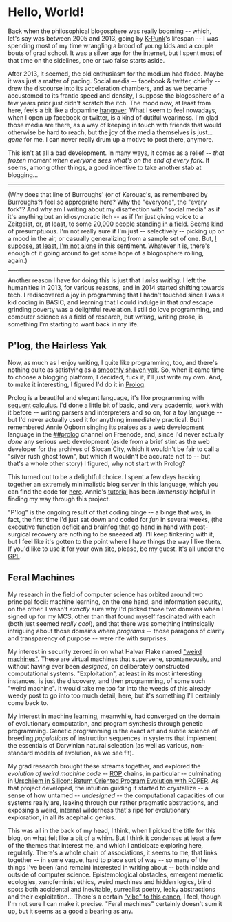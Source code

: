# Hello, World!

Back when the philosophical blogosphere was really booming -- which, let's say
was between 2005 and 2013, going by
[K-Punk](http://k-punk.abstractdynamics.org)'s lifespan -- I was spending most
of my time wrangling a brood of young kids and a couple bouts of grad school. It
was a silver age for the internet, but I spent most of that time on the
sidelines, one or two false starts aside.

After 2013, it seemed, the old enthusiasm for the medium had faded. Maybe it
was just a matter of pacing. Social media -- facebook & twitter, chiefly --
drew the discourse into its acceleration chambers, and as we became accustomed to
its frantic speed and density, I suppose the blogosphere of a few years prior
just didn't scratch the itch. The mood now, at least from here, feels a bit like
a dopamine [hangover](https://www.youtube.com/watch?v=DikWW4pOehk). What I seem
to feel nowadays, when I open up facebook or twitter, is a kind of dutiful
weariness. I'm glad those media are there, as a way of keeping in touch with
friends that would otherwise be hard to reach, but the joy of the media
themselves is just... *gone* for me. I can never really drum up a motive to post
there, anymore.

This isn't at all a bad development. In many ways, it comes as a relief -- *that
frozen moment when everyone sees what's on the end of every fork*. It seems,
among other things, a good incentive to take another stab at blogging...

---

(Why does that line of Burroughs' (or of Kerouac's, as remembered by Burroughs?) 
feel so appropriate here? Why the "everyone", the "every fork"?
And why am I writing about my disaffection with
"social media" as if it's anything but an idiosyncratic itch -- as if I'm
just giving voice to a Zeitgeist, or, at least, to some
[20,000 people standing in a field](https://www.youtube.com/watch?v=DikWW4pOehk).
Seems kind of presumptuous.
I'm not really sure if I'm just -- selectively -- picking up
on a mood in the air, or casually generalizing from a sample set of one.
But, [I suppose, at least, I'm not alone](https://thelastinstance.com/posts/regulate/)
in this sentiment. Whatever it is, there's enough of it going around
to get some hope of a blogosphere rolling, again.)

---

Another reason I have for doing this is just that I *miss writing*. I left the
humanities in 2013, for various reasons, and in 2014 started shifting
towards tech. I rediscovered a joy in programming that I hadn't touched
since I was a kid coding in BASIC, and learning that I could indulge in
that *and* escape grinding poverty was a delightful revelation. I still
do love programming, and computer science as a field of research, but
*writing*, writing prose, is something I'm starting to want back in my
life. 

## P'log, the Hairless Yak

Now, as much as I enjoy writing, I quite like programming, too, and
there's nothing quite as satisfying
as a [smoothly shaven yak](https://www.youtube.com/watch?v=trXjZ70ab1Q). 
So, when it came time to choose a blogging
platform, I decided, fuck it, I'll just write my own.
And, to make it interesting, I figured I'd
do it in [Prolog](http://swi-prolog.org).

Prolog is a beautiful and elegant language, it's like programming with
[sequent calculus](https://en.wikipedia.org/wiki/Sequent_calculus). 
I'd done a little bit of basic, and very academic, work with it before
-- writing parsers and interpreters and so on, for a toy language --
but I'd never actually used it for anything immediately practical.
But I remembered Annie Ogborn singing its praises as a web development
language in the 
[##prolog](http://irc.netsplit.de/channels/details.php?room=%23%23prolog&net=freenode) 
channel on Freenode, and, since I'd never
actually *done* any serious web development (aside from a brief stint
as the web developer for the archives of Slocan City, which it wouldn't be fair
to call a "silver rush ghost town", but which it wouldn't be accurate not
to -- but that's a whole other story) I figured, why not start with
Prolog?

This turned out to be a delightful choice. I spent a few days hacking together
an extremely minimalistic blog server in this language, which you can find the
code for [here](https://github.com/oblivia-simplex/plog). Annie's 
[tutorial](http://www.pathwayslms.com/swipltuts/html/index.html)
has been *immensely* helpful in finding my way through this project.

"P'log" is the ongoing result of that coding binge -- a binge that
was, in fact, 
the first time I'd just sat down and coded for *fun* in several weeks, 
(the executive function deficit and brainfog that
go hand in hand with post-surgical recovery are nothing to be sneezed at). 
I'll keep tinkering with
it, but I feel like it's gotten to the point where I have things the
way I like them. If you'd like to use it for your own site, please,
be my guest. It's all under the [GPL](/info/gpl.md).


## Feral Machines


My research in the field of computer science has orbited around two
principal focii: machine learning, on the one hand, and
information security, on the other. I wasn't *exactly* sure why I'd
picked those two domains when I signed up for my MCS, other than that
found myself fascinated with each (both just seemed *really cool*),
and that there was something intrinsically intriguing about those
domains where *programs* -- those paragons of clarity and
transparency of purpose -- were rife with surprises. 

My interest in security zeroed in on what Halvar Flake named
["weird machines"](https://ieeexplore.ieee.org/stamp/stamp.jsp?tp=&arnumber=8226852).
These are virtual machines that supervene, spontaneously, and without 
having ever been *designed*, on deliberately constructed computational
systems. "Exploitation", at least in its most interesting instances,
is just the discovery, and then programming, of some such "weird machine".
It would take me too far into the weeds of this already weedy post to
go into too much detail, here, but it's something I'll certainly come
back to. 

My interest in machine learning, meanwhile, had converged on the
domain of evolutionary computation, and program synthesis through
genetic programming. Genetic programming is the exact art and subtle
science of breeding *populations* of instruction sequences in
systems that implement the essentials of Darwinian natural selection
(as well as various, non-standard models of evolution, as we see fit). 

My grad research brought these streams together, and explored the *evolution of weird
machine code* -- [ROP](https://en.wikipedia.org/wiki/ROP) chains, in particular
-- culminating in 
[Urschliem in Silicon: Return Oriented Program Evolution with ROPER](http://eschatronics.ca). 
As that project developed, the intuition guiding it started to crystallize -- a
sense of how untamed -- *undesigned* -- the computational capacities of our
systems really are, leaking through our rather pragmatic abstractions, and
exposing a weird, internal wilderness that's ripe for evolutionary exploration,
in all its acephalic genius.

This was all in the back of my head, I think, when I picked the title 
for this blog, on what felt like a bit of a whim.
But I think it condenses at least a few of the themes that interest me, 
and which I anticipate exploring here, regularly. There's a whole
chain of associations, it seems to me, that links together -- in 
some vague, hard to place sort of way -- so many of the things I've
been (and remain) interested in writing about -- both inside and outside
of computer science. Epistemological obstacles, emergent memetic ecologies,
xenofeminist ethics, weird machines and hidden logics, blind spots both
accidental and inevitable, surrealist poetry, 
leaky abstractions and their exploitation...
There's a certain 
["vibe" to this canon](http://www.glass-bead.org/article/a-theory-of-vibe/?lang=enview),
I feel, though I'm not sure I can make it precise. "Feral machines" 
certainly doesn't sum it up, but it seems as a good a bearing as any. 
